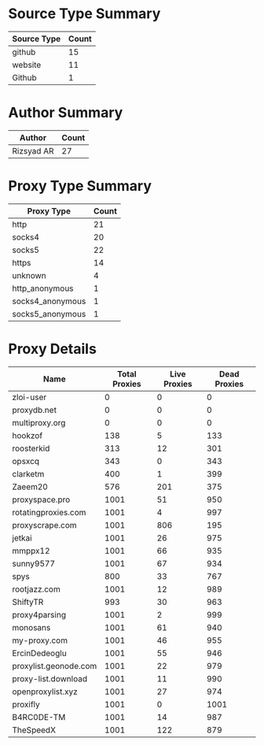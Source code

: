 # Source Type Summary

| Source Type | Count |
|-------------|-------|
| github | 15 |
| website | 11 |
| Github | 1 |


# Author Summary

| Author | Count |
|--------|-------|
| Rizsyad AR | 27 |


# Proxy Type Summary

| Proxy Type | Count |
|------------|-------|
| http | 21 |
| socks4 | 20 |
| socks5 | 22 |
| https | 14 |
| unknown | 4 |
| http_anonymous | 1 |
| socks4_anonymous | 1 |
| socks5_anonymous | 1 |


# Proxy Details

| Name | Total Proxies | Live Proxies | Dead Proxies |
|------|---------------|--------------|---------------|
| zloi-user | 0 | 0 | 0 |
| proxydb.net | 0 | 0 | 0 |
| multiproxy.org | 0 | 0 | 0 |
| hookzof | 138 | 5 | 133 |
| roosterkid | 313 | 12 | 301 |
| opsxcq | 343 | 0 | 343 |
| clarketm | 400 | 1 | 399 |
| Zaeem20 | 576 | 201 | 375 |
| proxyspace.pro | 1001 | 51 | 950 |
| rotatingproxies.com | 1001 | 4 | 997 |
| proxyscrape.com | 1001 | 806 | 195 |
| jetkai | 1001 | 26 | 975 |
| mmppx12 | 1001 | 66 | 935 |
| sunny9577 | 1001 | 67 | 934 |
| spys | 800 | 33 | 767 |
| rootjazz.com | 1001 | 12 | 989 |
| ShiftyTR | 993 | 30 | 963 |
| proxy4parsing | 1001 | 2 | 999 |
| monosans | 1001 | 61 | 940 |
| my-proxy.com | 1001 | 46 | 955 |
| ErcinDedeoglu | 1001 | 55 | 946 |
| proxylist.geonode.com | 1001 | 22 | 979 |
| proxy-list.download | 1001 | 11 | 990 |
| openproxylist.xyz | 1001 | 27 | 974 |
| proxifly | 1001 | 0 | 1001 |
| B4RC0DE-TM | 1001 | 14 | 987 |
| TheSpeedX | 1001 | 122 | 879 |
